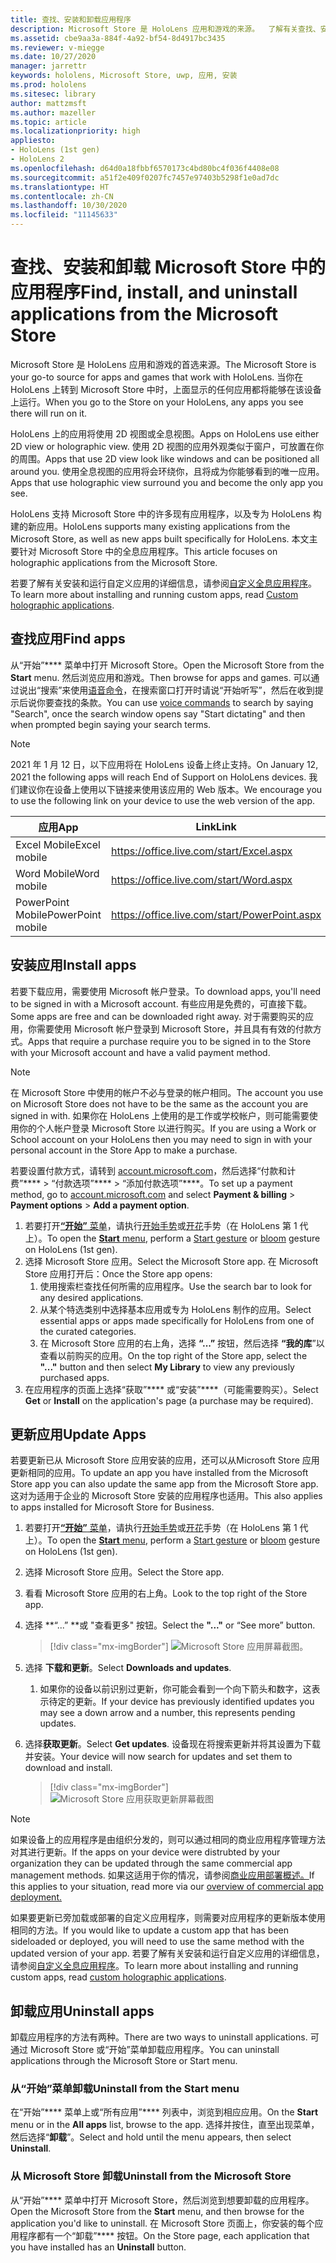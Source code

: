 ```yaml
---
title: 查找、安装和卸载应用程序
description: Microsoft Store 是 HoloLens 应用和游戏的来源。  了解有关查找、安装和卸载全息应用的详细信息。
ms.assetid: cbe9aa3a-884f-4a92-bf54-8d4917bc3435
ms.reviewer: v-miegge
ms.date: 10/27/2020
manager: jarrettr
keywords: hololens, Microsoft Store, uwp, 应用, 安装
ms.prod: hololens
ms.sitesec: library
author: mattzmsft
ms.author: mazeller
ms.topic: article
ms.localizationpriority: high
appliesto:
- HoloLens (1st gen)
- HoloLens 2
ms.openlocfilehash: d64d0a18fbbf6570173c4bd80bc4f036f4408e08
ms.sourcegitcommit: a51f2e409f0207fc7457e97403b5298f1e0ad7dc
ms.translationtype: HT
ms.contentlocale: zh-CN
ms.lasthandoff: 10/30/2020
ms.locfileid: "11145633"
---
```

# <span data-ttu-id="2137a-105">查找、安装和卸载 Microsoft Store 中的应用程序</span><span class="sxs-lookup"><span data-stu-id="2137a-105">Find, install, and uninstall applications from the Microsoft Store</span></span>

<span data-ttu-id="2137a-106">Microsoft Store 是 HoloLens 应用和游戏的首选来源。</span><span class="sxs-lookup"><span data-stu-id="2137a-106">The Microsoft Store is your go-to source for apps and games that work with HoloLens.</span></span> <span data-ttu-id="2137a-107">当你在 HoloLens 上转到 Microsoft Store 中时，上面显示的任何应用都将能够在该设备上运行。</span><span class="sxs-lookup"><span data-stu-id="2137a-107">When you go to the Store on your HoloLens, any apps you see there will run on it.</span></span>

<span data-ttu-id="2137a-108">HoloLens 上的应用将使用 2D 视图或全息视图。</span><span class="sxs-lookup"><span data-stu-id="2137a-108">Apps on HoloLens use either 2D view or holographic view.</span></span> <span data-ttu-id="2137a-109">使用 2D 视图的应用外观类似于窗户，可放置在你的周围。</span><span class="sxs-lookup"><span data-stu-id="2137a-109">Apps that use 2D view look like windows and can be positioned all around you.</span></span> <span data-ttu-id="2137a-110">使用全息视图的应用将会环绕你，且将成为你能够看到的唯一应用。</span><span class="sxs-lookup"><span data-stu-id="2137a-110">Apps that use holographic view surround you and become the only app you see.</span></span>

<span data-ttu-id="2137a-111">HoloLens 支持 Microsoft Store 中的许多现有应用程序，以及专为 HoloLens 构建的新应用。</span><span class="sxs-lookup"><span data-stu-id="2137a-111">HoloLens supports many existing applications from the Microsoft Store, as well as new apps built specifically for HoloLens.</span></span>  <span data-ttu-id="2137a-112">本文主要针对 Microsoft Store 中的全息应用程序。</span><span class="sxs-lookup"><span data-stu-id="2137a-112">This article focuses on holographic applications from the Microsoft Store.</span></span>

<span data-ttu-id="2137a-113">若要了解有关安装和运行自定义应用的详细信息，请参阅[自定义全息应用程序](holographic-custom-apps.md)。</span><span class="sxs-lookup"><span data-stu-id="2137a-113">To learn more about installing and running custom apps, read [Custom holographic applications](holographic-custom-apps.md).</span></span>

## <span data-ttu-id="2137a-114">查找应用</span><span class="sxs-lookup"><span data-stu-id="2137a-114">Find apps</span></span>

<span data-ttu-id="2137a-115">从“开始”\*\*\*\* 菜单中打开 Microsoft Store。</span><span class="sxs-lookup"><span data-stu-id="2137a-115">Open the Microsoft Store from the **Start** menu.</span></span> <span data-ttu-id="2137a-116">然后浏览应用和游戏。</span><span class="sxs-lookup"><span data-stu-id="2137a-116">Then browse for apps and games.</span></span> <span data-ttu-id="2137a-117">可以通过说出“搜索”来使用[语音命令](hololens-cortana.md)，在搜索窗口打开时请说“开始听写”，然后在收到提示后说你要查找的条款。</span><span class="sxs-lookup"><span data-stu-id="2137a-117">You can use [voice commands](hololens-cortana.md) to search by saying "Search", once the search window opens say "Start dictating" and then when prompted begin saying your search terms.</span></span>

> [!NOTE]
> <span data-ttu-id="2137a-118">2021 年 1 月 12 日，以下应用将在 HoloLens 设备上终止支持。</span><span class="sxs-lookup"><span data-stu-id="2137a-118">On January 12, 2021 the following apps will reach End of Support on HoloLens devices.</span></span> <span data-ttu-id="2137a-119">我们建议你在设备上使用以下链接来使用该应用的 Web 版本。</span><span class="sxs-lookup"><span data-stu-id="2137a-119">We encourage you to use the following link on your device to use the web version of the app.</span></span>

| <span data-ttu-id="2137a-120">应用</span><span class="sxs-lookup"><span data-stu-id="2137a-120">App</span></span>        | <span data-ttu-id="2137a-121">Link</span><span class="sxs-lookup"><span data-stu-id="2137a-121">Link</span></span>                                          |
|------------|-----------------------------------------------|
| <span data-ttu-id="2137a-122">Excel Mobile</span><span class="sxs-lookup"><span data-stu-id="2137a-122">Excel mobile</span></span>      | https://office.live.com/start/Excel.aspx      |
| <span data-ttu-id="2137a-123">Word Mobile</span><span class="sxs-lookup"><span data-stu-id="2137a-123">Word mobile</span></span>       | https://office.live.com/start/Word.aspx       |
| <span data-ttu-id="2137a-124">PowerPoint Mobile</span><span class="sxs-lookup"><span data-stu-id="2137a-124">PowerPoint mobile</span></span> | https://office.live.com/start/PowerPoint.aspx |

## <span data-ttu-id="2137a-125">安装应用</span><span class="sxs-lookup"><span data-stu-id="2137a-125">Install apps</span></span>

<span data-ttu-id="2137a-126">若要下载应用，需要使用 Microsoft 帐户登录。</span><span class="sxs-lookup"><span data-stu-id="2137a-126">To download apps, you'll need to be signed in with a Microsoft account.</span></span> <span data-ttu-id="2137a-127">有些应用是免费的，可直接下载。</span><span class="sxs-lookup"><span data-stu-id="2137a-127">Some apps are free and can be downloaded right away.</span></span> <span data-ttu-id="2137a-128">对于需要购买的应用，你需要使用 Microsoft 帐户登录到 Microsoft Store，并且具有有效的付款方式。</span><span class="sxs-lookup"><span data-stu-id="2137a-128">Apps that require a purchase require you to be signed in to the Store with your Microsoft account and have a valid payment method.</span></span>
> [!NOTE]
> <span data-ttu-id="2137a-129">在 Microsoft Store 中使用的帐户不必与登录的帐户相同。</span><span class="sxs-lookup"><span data-stu-id="2137a-129">The account you use on Microsoft Store does not have to be the same as the account you are signed in with.</span></span> <span data-ttu-id="2137a-130">如果你在 HoloLens 上使用的是工作或学校帐户，则可能需要使用你的个人帐户登录 Microsoft Store 以进行购买。</span><span class="sxs-lookup"><span data-stu-id="2137a-130">If you are using a Work or School account on your HoloLens then you may need to sign in with your personal account in the Store App to make a purchase.</span></span>

<span data-ttu-id="2137a-131">若要设置付款方式，请转到 [account.microsoft.com](https://account.microsoft.com/)，然后选择“付款和计费”\*\*\*\* > “付款选项”\*\*\*\* > “添加付款选项”\*\*\*\*。</span><span class="sxs-lookup"><span data-stu-id="2137a-131">To set up a payment method, go to [account.microsoft.com](https://account.microsoft.com/) and select **Payment & billing** > **Payment options** > **Add a payment option**.</span></span>

1. <span data-ttu-id="2137a-132">若要打开[**“开始”** 菜单](holographic-home.md)，请执行[开始手势](https://docs.microsoft.com/hololens/hololens2-basic-usage#start-gesture)或[开花](hololens1-basic-usage.md)手势（在 HoloLens 第 1 代上）。</span><span class="sxs-lookup"><span data-stu-id="2137a-132">To open the [**Start** menu](holographic-home.md), perform a [Start gesture](https://docs.microsoft.com/hololens/hololens2-basic-usage#start-gesture) or [bloom](hololens1-basic-usage.md) gesture on HoloLens (1st gen).</span></span>
1. <span data-ttu-id="2137a-133">选择 Microsoft Store 应用。</span><span class="sxs-lookup"><span data-stu-id="2137a-133">Select the Microsoft Store app.</span></span> <span data-ttu-id="2137a-134">在 Microsoft Store 应用打开后：</span><span class="sxs-lookup"><span data-stu-id="2137a-134">Once the Store app opens:</span></span>
   1. <span data-ttu-id="2137a-135">使用搜索栏查找任何所需的应用程序。</span><span class="sxs-lookup"><span data-stu-id="2137a-135">Use the search bar to look for any desired applications.</span></span> 
   1. <span data-ttu-id="2137a-136">从某个特选类别中选择基本应用或专为 HoloLens 制作的应用。</span><span class="sxs-lookup"><span data-stu-id="2137a-136">Select essential apps or apps made specifically for HoloLens from one of the curated categories.</span></span>
   1. <span data-ttu-id="2137a-137">在 Microsoft Store 应用的右上角，选择 **“...”** 按钮，然后选择 **“我的库**”以查看以前购买的应用。</span><span class="sxs-lookup"><span data-stu-id="2137a-137">On the top right of the Store app, select the **"..."** button and then select **My Library** to view any previously purchased apps.</span></span>
1. <span data-ttu-id="2137a-138">在应用程序的页面上选择“获取”\*\*\*\* 或“安装”\*\*\*\*（可能需要购买）。</span><span class="sxs-lookup"><span data-stu-id="2137a-138">Select **Get** or **Install** on the application's page (a purchase may be required).</span></span>

## <span data-ttu-id="2137a-139">更新应用</span><span class="sxs-lookup"><span data-stu-id="2137a-139">Update Apps</span></span>
<span data-ttu-id="2137a-140">若要更新已从 Microsoft Store 应用安装的应用，还可以从Microsoft Store 应用更新相同的应用。</span><span class="sxs-lookup"><span data-stu-id="2137a-140">To update an app you have installed from the Microsoft Store app you can also update the same app from the Microsoft Store app.</span></span> <span data-ttu-id="2137a-141">这对为适用于企业的 Microsoft Store 安装的应用程序也适用。</span><span class="sxs-lookup"><span data-stu-id="2137a-141">This also applies to apps installed for Microsoft Store for Business.</span></span> 
1. <span data-ttu-id="2137a-142">若要打开[**“开始”** 菜单](holographic-home.md)，请执行[开始手势](https://docs.microsoft.com/hololens/hololens2-basic-usage#start-gesture)或[开花](hololens1-basic-usage.md)手势（在 HoloLens 第 1 代上）。</span><span class="sxs-lookup"><span data-stu-id="2137a-142">To open the [**Start** menu](holographic-home.md), perform a [Start gesture](https://docs.microsoft.com/hololens/hololens2-basic-usage#start-gesture) or [bloom](hololens1-basic-usage.md) gesture on HoloLens (1st gen).</span></span>
1. <span data-ttu-id="2137a-143">选择 Microsoft Store 应用。</span><span class="sxs-lookup"><span data-stu-id="2137a-143">Select the Store app.</span></span>
1. <span data-ttu-id="2137a-144">看看 Microsoft Store 应用的右上角。</span><span class="sxs-lookup"><span data-stu-id="2137a-144">Look to the top right of the Store app.</span></span> 
1. <span data-ttu-id="2137a-145">选择 \*\*“...” \*\*或 "查看更多" 按钮。</span><span class="sxs-lookup"><span data-stu-id="2137a-145">Select the **"..."** or “See more” button.</span></span>

   > [!div class="mx-imgBorder"]
   > ![Microsoft Store 应用屏幕截图。](images/store-update-1.png)

1. <span data-ttu-id="2137a-147">选择 **下载和更新**。</span><span class="sxs-lookup"><span data-stu-id="2137a-147">Select **Downloads and updates**.</span></span>
    1. <span data-ttu-id="2137a-148">如果你的设备以前识别过更新，你可能会看到一个向下箭头和数字，这表示待定的更新。</span><span class="sxs-lookup"><span data-stu-id="2137a-148">If your device has previously identified updates you may see a down arrow and a number, this represents pending updates.</span></span>
1. <span data-ttu-id="2137a-149">选择**获取更新**。</span><span class="sxs-lookup"><span data-stu-id="2137a-149">Select **Get updates**.</span></span> <span data-ttu-id="2137a-150">设备现在将搜索更新并将其设置为下载并安装。</span><span class="sxs-lookup"><span data-stu-id="2137a-150">Your device will now search for updates and set them to download and install.</span></span> 
 
   > [!div class="mx-imgBorder"]
   > ![Microsoft Store 应用获取更新屏幕截图](images/store-update-2.png.jpg)

> [!NOTE]
> <span data-ttu-id="2137a-152">如果设备上的应用程序是由组织分发的，则可以通过相同的商业应用程序管理方法对其进行更新。</span><span class="sxs-lookup"><span data-stu-id="2137a-152">If the apps on your device were distrubted by your organization they can be updated through the same commercial app management methods.</span></span> <span data-ttu-id="2137a-153">如果这适用于你的情况，请参阅[商业应用部署概述。](app-deploy-overview.md)</span><span class="sxs-lookup"><span data-stu-id="2137a-153">If this applies to your situation, read more via our [overview of commercial app deployment.](app-deploy-overview.md)</span></span>
>
> <span data-ttu-id="2137a-154">如果要更新已旁加载或部署的自定义应用程序，则需要对应用程序的更新版本使用相同的方法。</span><span class="sxs-lookup"><span data-stu-id="2137a-154">If you would like to update a custom app that has been sideloaded or deployed, you will need to use the same method with the updated version of your app.</span></span> <span data-ttu-id="2137a-155">若要了解有关安装和运行自定义应用的详细信息，请参阅[自定义全息应用程序](holographic-custom-apps.md)。</span><span class="sxs-lookup"><span data-stu-id="2137a-155">To learn more about installing and running custom apps, read [custom holographic applications](holographic-custom-apps.md).</span></span>

## <span data-ttu-id="2137a-156">卸载应用</span><span class="sxs-lookup"><span data-stu-id="2137a-156">Uninstall apps</span></span>

<span data-ttu-id="2137a-157">卸载应用程序的方法有两种。</span><span class="sxs-lookup"><span data-stu-id="2137a-157">There are two ways to uninstall applications.</span></span>  <span data-ttu-id="2137a-158">可通过 Microsoft Store 或“开始”菜单卸载应用程序。</span><span class="sxs-lookup"><span data-stu-id="2137a-158">You can uninstall applications through the Microsoft Store or Start menu.</span></span>

### <span data-ttu-id="2137a-159">从“开始”菜单卸载</span><span class="sxs-lookup"><span data-stu-id="2137a-159">Uninstall from the Start menu</span></span>

<span data-ttu-id="2137a-160">在“开始”\*\*\*\* 菜单上或“所有应用”\*\*\*\* 列表中，浏览到相应应用。</span><span class="sxs-lookup"><span data-stu-id="2137a-160">On the **Start** menu or in the **All apps** list, browse to the app.</span></span> <span data-ttu-id="2137a-161">选择并按住，直至出现菜单，然后选择“**卸载**”。</span><span class="sxs-lookup"><span data-stu-id="2137a-161">Select and hold until the menu appears, then select **Uninstall**.</span></span>

### <span data-ttu-id="2137a-162">从 Microsoft Store 卸载</span><span class="sxs-lookup"><span data-stu-id="2137a-162">Uninstall from the Microsoft Store</span></span>

<span data-ttu-id="2137a-163">从“开始”\*\*\*\* 菜单中打开 Microsoft Store，然后浏览到想要卸载的应用程序。</span><span class="sxs-lookup"><span data-stu-id="2137a-163">Open the Microsoft Store from the **Start** menu, and then browse for the application you'd like to uninstall.</span></span>  <span data-ttu-id="2137a-164">在 Microsoft Store 页面上，你安装的每个应用程序都有一个“卸载”\*\*\*\* 按钮。</span><span class="sxs-lookup"><span data-stu-id="2137a-164">On the Store page, each application that you have installed has an **Uninstall** button.</span></span>
